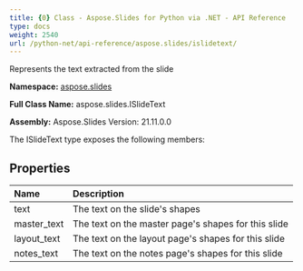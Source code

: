 ```yaml
---
title: {0} Class - Aspose.Slides for Python via .NET - API Reference
type: docs
weight: 2540
url: /python-net/api-reference/aspose.slides/islidetext/
---
```


Represents the text extracted from the slide

**Namespace:** [aspose.slides](/python-net/api-reference/aspose.slides/)

**Full Class Name:** aspose.slides.ISlideText

**Assembly:**  Aspose.Slides Version: 21.11.0.0

The ISlideText type exposes the following members:
## **Properties**
|**Name**|**Description**|
| :- | :- |
|text|The text on the slide's shapes|
|master_text|The text on the master page's shapes for this slide|
|layout_text|The text on the layout page's shapes for this slide|
|notes_text|The text on the notes page's shapes for this slide|
